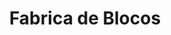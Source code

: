---
image_path: /assets/img/servicos/fabricablocos.jpg
title: Fabrica de Blocos
description: Possuimos estaleiros de fabricas de diversos tipos de blocos para qualquer tipo de construção desejada pelo cliente. Contacte-nos para mais informações.
level: 6
---
